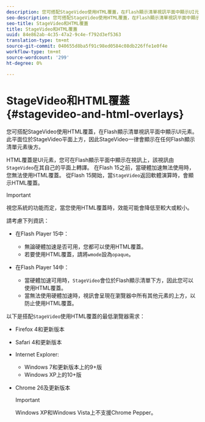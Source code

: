 ```yaml
---
description: 您可搭配StageVideo使用HTML覆蓋，在Flash顯示清單視訊平面中顯示UI元素。 此平面位於StageVideo平面上方，因此StageVideo一律會顯示在任何Flash顯示清單元素後方。
seo-description: 您可搭配StageVideo使用HTML覆蓋，在Flash顯示清單視訊平面中顯示UI元素。 此平面位於StageVideo平面上方，因此StageVideo一律會顯示在任何Flash顯示清單元素後方。
seo-title: StageVideo和HTML覆蓋
title: StageVideo和HTML覆蓋
uuid: 84e862ab-4c35-47a2-9c4e-f792d3ef5363
translation-type: tm+mt
source-git-commit: 040655d8ba5f91c98ed0584c08db226ffe1e0f4e
workflow-type: tm+mt
source-wordcount: '299'
ht-degree: 0%

---
```



# StageVideo和HTML覆蓋{#stagevideo-and-html-overlays}

您可搭配StageVideo使用HTML覆蓋，在Flash顯示清單視訊平面中顯示UI元素。 此平面位於StageVideo平面上方，因此StageVideo一律會顯示在任何Flash顯示清單元素後方。

HTML覆蓋是UI元素，您可在Flash顯示平面中顯示在視訊上，該視訊由`StageVideo`在其自己的平面上轉譯。 在Flash 15之前，當硬體加速無法使用時，您無法使用HTML覆蓋。 從Flash 15開始，當`StageVideo`返回軟體演算時，會顯示HTML覆蓋。

>[!IMPORTANT]
>
>視您系統的功能而定，當您使用HTML覆蓋時，效能可能會降低至較大或較小。

請考慮下列資訊：

* 在Flash Player 15中：

   * 無論硬體加速是否可用，您都可以使用HTML覆蓋。
   * 若要使用HTML覆蓋，請將`wmode`設為`opaque`。

* 在Flash Player 14中：

   * 當硬體加速可用時，`StageVideo`會位於Flash顯示清單下方，因此您可以使用HTML覆蓋。
   * 當無法使用硬體加速時，視訊會呈現在瀏覽器中所有其他元素的上方，以防止使用HTML覆蓋。

以下是搭配`StageVideo`使用HTML覆蓋的最低瀏覽器需求：

* Firefox 4和更新版本
* Safari 4和更新版本
* Internet Explorer:

   * Windows 7和更新版本上的9+版
   * Windows XP上的10+版

* Chrome 26及更新版本

   >[!IMPORTANT]
   >
   >Windows XP和Windows Vista上不支援Chrome Pepper。


